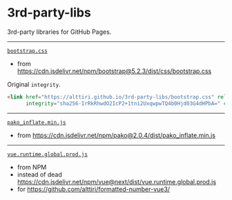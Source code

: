 # 3rd-party-libs

3rd-party libraries for GitHub Pages.

---

[`bootstrap.css`](https://alttiri.github.io/3rd-party-libs/bootstrap.css) 
- from https://cdn.jsdelivr.net/npm/bootstrap@5.2.3/dist/css/bootstrap.css

Original `integrity`.
```html
<link href="https://alttiri.github.io/3rd-party-libs/bootstrap.css" rel="stylesheet"
      integrity="sha256-IrRkRhwdO2IcP2+1tni2UxqwpwTQ4b0Hjd03G4dHPbA=" crossorigin="anonymous">
```

---

[`pako_inflate.min.js`](https://alttiri.github.io/3rd-party-libs/pako_inflate.min.js) 
- from https://cdn.jsdelivr.net/npm/pako@2.0.4/dist/pako_inflate.min.js

---

[`vue.runtime.global.prod.js`](https://alttiri.github.io/3rd-party-libs/vue-3.2.6/vue.runtime.global.prod.js) 
- from NPM
- instead of dead https://cdn.jsdelivr.net/npm/vue@next/dist/vue.runtime.global.prod.js 
- for https://github.com/alttiri/formatted-number-vue3/
